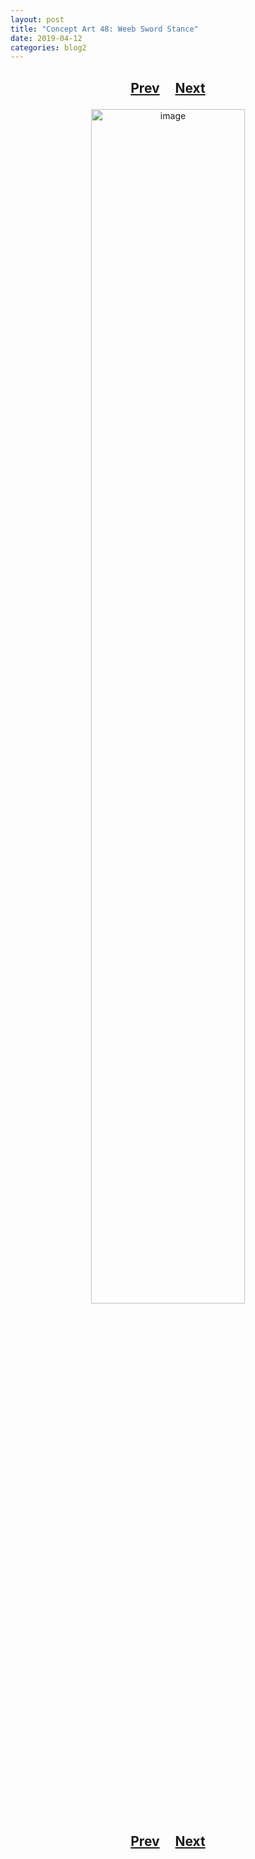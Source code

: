 ```yaml
---
layout: post
title: "Concept Art 48: Weeb Sword Stance"
date: 2019-04-12
categories: blog2
---
```


<h2>
  <p style="text-align:center;">
    <a href="/wingsofthechorus/archive/2019/04/10/conceptart47">Prev</a>
    &nbsp;&nbsp;&nbsp;
    <a href="/wingsofthechorus/archive/">Next</a>
  </p>
</h2>

<p style="text-align:center;">
  <img src="/wingsofthechorus/images/conceptart/ca48.png" width="70%" alt="image"/>
</p>

<h2>
  <p style="text-align:center;">
    <a href="/wingsofthechorus/archive/2019/04/10/conceptart47">Prev</a>
    &nbsp;&nbsp;&nbsp;
    <a href="/wingsofthechorus/archive/">Next</a>
  </p>
</h2>
